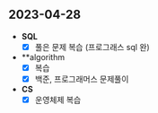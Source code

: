 ## 2023-04-28

+ **SQL**
  + [x] 풀은 문제 복습 (프로그래스 sql 완)

+ **algorithm
  + [x] 복습
  + [x] 백준, 프로그래머스 문제풀이

+ **CS**
  + [x] 운영체제 복습
